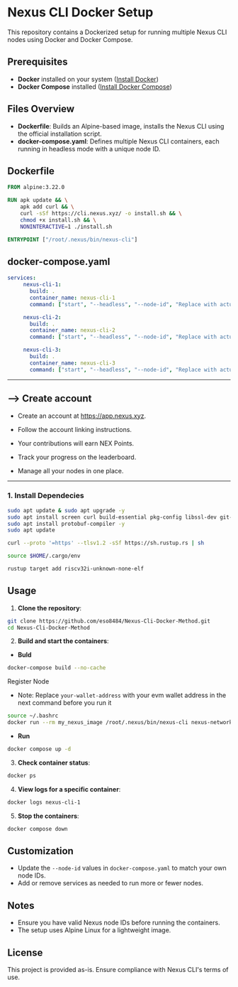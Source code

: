 # Nexus CLI Docker Setup

This repository contains a Dockerized setup for running multiple Nexus CLI nodes using Docker and Docker Compose.

## Prerequisites

* **Docker** installed on your system ([Install Docker](https://docs.docker.com/get-docker/))
* **Docker Compose** installed ([Install Docker Compose](https://docs.docker.com/compose/install/))

## Files Overview

* **Dockerfile**: Builds an Alpine-based image, installs the Nexus CLI using the official installation script.
* **docker-compose.yaml**: Defines multiple Nexus CLI containers, each running in headless mode with a unique node ID.

## Dockerfile

```dockerfile
FROM alpine:3.22.0

RUN apk update && \
    apk add curl && \
    curl -sSf https://cli.nexus.xyz/ -o install.sh && \
    chmod +x install.sh && \
    NONINTERACTIVE=1 ./install.sh

ENTRYPOINT ["/root/.nexus/bin/nexus-cli"]
```

## docker-compose.yaml

```yaml
services:
     nexus-cli-1:
       build: .
       container_name: nexus-cli-1
       command: ["start", "--headless", "--node-id", "Replace with actual Node ID"]

     nexus-cli-2:
       build: .
       container_name: nexus-cli-2
       command: ["start", "--headless", "--node-id", "Replace with actual Node ID"]

     nexus-cli-3:
       build: .
       container_name: nexus-cli-3
       command: ["start", "--headless", "--node-id", "Replace with actual Node ID"]
```
---

## --> Create account
* Create an account at https://app.nexus.xyz.

* Follow the account linking instructions.

* Your contributions will earn NEX Points.

* Track your progress on the leaderboard.

* Manage all your nodes in one place.
---

### 1. Install Dependecies
```bash
sudo apt update & sudo apt upgrade -y
sudo apt install screen curl build-essential pkg-config libssl-dev git-all -y
sudo apt install protobuf-compiler -y
sudo apt update
```
```bash
curl --proto '=https' --tlsv1.2 -sSf https://sh.rustup.rs | sh
```
```bash
source $HOME/.cargo/env
```
```bash
rustup target add riscv32i-unknown-none-elf

```

  
## Usage

1. **Clone the repository**:

```bash
git clone https://github.com/eso8484/Nexus-Cli-Docker-Method.git
cd Nexus-Cli-Docker-Method
```
2. **Build and start the containers**:
* **Buld**

```bash
docker-compose build --no-cache
```
Register Node
- Note: Replace `your-wallet-address` with  your evm wallet address in the next command before you run it
```bash
source ~/.bashrc
docker run --rm my_nexus_image /root/.nexus/bin/nexus-cli nexus-network register-user --wallet-address <your-wallet-address>
```

* **Run**
```bash
docker compose up -d 
```

3. **Check container status**:

```bash
docker ps
```

4. **View logs for a specific container**:

```bash
docker logs nexus-cli-1
```

5. **Stop the containers**:

```bash
docker compose down
```

## Customization

* Update the `--node-id` values in `docker-compose.yaml` to match your own node IDs.
* Add or remove services as needed to run more or fewer nodes.

## Notes

* Ensure you have valid Nexus node IDs before running the containers.
* The setup uses Alpine Linux for a lightweight image.

## License

This project is provided as-is. Ensure compliance with Nexus CLI's terms of use.

